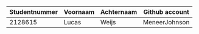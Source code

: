 | Studentnummer | Voornaam | Achternaam | Github account |
| ------------- | -------- | ---------- | -------------- |
| 2128615       | Lucas    | Weijs      | MeneerJohnson  |